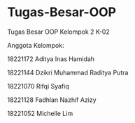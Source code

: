 # Tugas-Besar-OOP
Tugas Besar OOP Kelompok 2 K-02

Anggota Kelompok:

18221172	Aditya Inas Hamidah

18221144	Dzikri Muhammad Raditya Putra

18221070	Rifqi Syafiq

18221128	Fadhlan Nazhif Azizy

18221052	Michelle Lim
